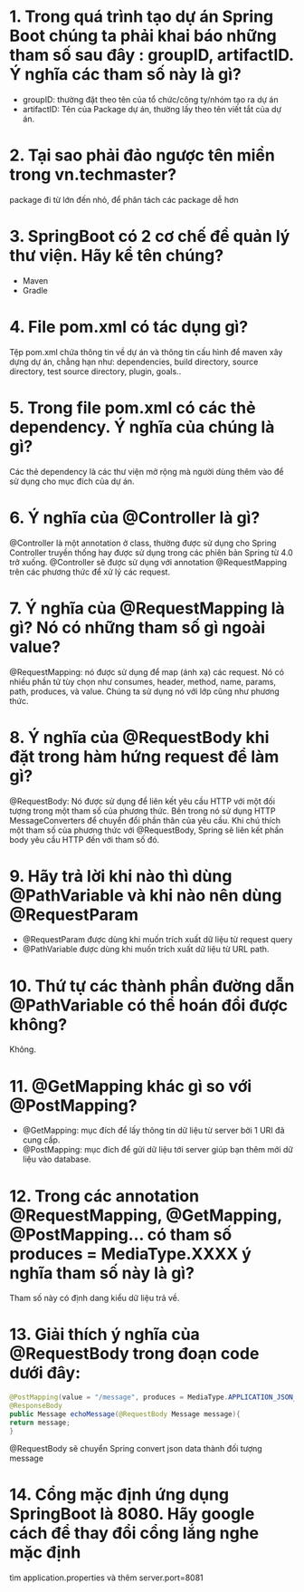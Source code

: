 # 1. Trong quá trình tạo dự án Spring Boot chúng ta phải khai báo những tham số sau đây : groupID, artifactID. Ý nghĩa các tham số này là gì?

- groupID: thường đặt theo tên của tổ chức/công ty/nhóm tạo ra dự án
- artifactID: Tên của Package dự án, thường lấy theo tên viết tắt của dự án.

# 2. Tại sao phải đảo ngược tên miền trong <groupId>vn.techmaster</groupId>?

package đi từ lớn đến nhỏ, để phân tách các package dễ hơn

# 3. SpringBoot có 2 cơ chế để quản lý thư viện. Hãy kể tên chúng?

- Maven
- Gradle

# 4. File pom.xml có tác dụng gì?

Tệp pom.xml chứa thông tin về dự án và thông tin cấu hình để maven xây dựng dự án, chẳng hạn như: dependencies, build directory, source directory, test source directory, plugin, goals..

# 5. Trong file pom.xml có các thẻ dependency. Ý nghĩa của chúng là gì?

Các thẻ dependency là các thư viện mở rộng mà người dùng thêm vào để sử dụng cho mục đích của dự án.

# 6. Ý nghĩa của @Controller là gì?

@Controller là một annotation ở class, thường được sử dụng cho Spring Controller truyền thống hay được sử dụng trong các phiên bản Spring từ 4.0 trở xuống. @Controller sẽ được sử dụng với annotation @RequestMapping trên các phương thức để xử lý các request.

# 7. Ý nghĩa của @RequestMapping là gì? Nó có những tham số gì ngoài value?

@RequestMapping: nó được sử dụng để map (ánh xạ) các request.
Nó có nhiều phần tử tùy chọn như consumes, header, method, name, params, path, produces, và value.
Chúng ta sử dụng nó với lớp cũng như phương thức.

# 8. Ý nghĩa của @RequestBody khi đặt trong hàm hứng request để làm gì?

@RequestBody: Nó được sử dụng để liên kết yêu cầu HTTP với một đối tượng trong một tham số của phương thức. Bên trong nó sử dụng HTTP MessageConverters để chuyển đổi phần thân của yêu cầu. Khi chú thích một tham số của phương thức với @RequestBody, Spring sẽ liên kết phần body yêu cầu HTTP đến với tham số đó.

# 9. Hãy trả lời khi nào thì dùng @PathVariable và khi nào nên dùng @RequestParam

- @RequestParam được dùng khi muốn trích xuất dữ liệu từ request query
- @PathVariable được dùng khi muốn trích xuất dữ liệu từ URL path.

# 10. Thứ tự các thành phần đường dẫn @PathVariable có thể hoán đổi được không?

Không.

# 11. @GetMapping khác gì so với @PostMapping?

- @GetMapping: mục đích để lấy thông tin dữ liệu từ server bởi 1 URI đã cung cấp.
- @PostMapping: mục đích để gửi dữ liệu tới server giúp bạn thêm mới dữ liệu vào database.

# 12. Trong các annotation @RequestMapping, @GetMapping, @PostMapping… có tham số produces = MediaType.XXXX ý nghĩa tham số này là gì?

Tham số này có định dang kiểu dữ liệu trả về.

# 13. Giải thích ý nghĩa của @RequestBody trong đoạn code dưới đây:

```java
@PostMapping(value = "/message", produces = MediaType.APPLICATION_JSON_VALUE)
@ResponseBody
public Message echoMessage(@RequestBody Message message){
return message;
}
```

@RequestBody sẽ chuyển Spring convert json data thành đối tượng message

# 14. Cổng mặc định ứng dụng SpringBoot là 8080. Hãy google cách để thay đổi cổng lắng nghe mặc định

tìm application.properties và thêm server.port=8081
